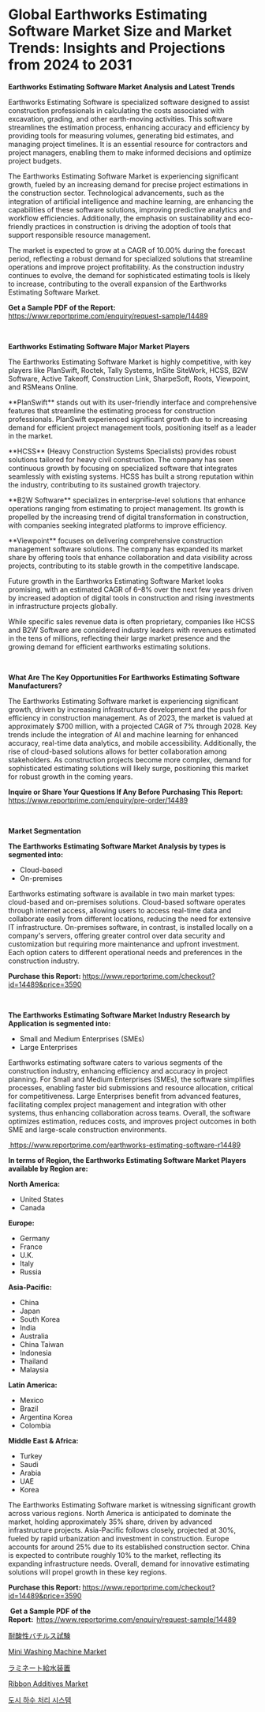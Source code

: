 <p><h1>Global Earthworks Estimating Software Market Size and Market Trends: Insights and Projections from 2024 to 2031</h1></p><p><strong>Earthworks Estimating Software Market Analysis and Latest Trends</strong></p>
<p><p>Earthworks Estimating Software is specialized software designed to assist construction professionals in calculating the costs associated with excavation, grading, and other earth-moving activities. This software streamlines the estimation process, enhancing accuracy and efficiency by providing tools for measuring volumes, generating bid estimates, and managing project timelines. It is an essential resource for contractors and project managers, enabling them to make informed decisions and optimize project budgets.</p><p>The Earthworks Estimating Software Market is experiencing significant growth, fueled by an increasing demand for precise project estimations in the construction sector. Technological advancements, such as the integration of artificial intelligence and machine learning, are enhancing the capabilities of these software solutions, improving predictive analytics and workflow efficiencies. Additionally, the emphasis on sustainability and eco-friendly practices in construction is driving the adoption of tools that support responsible resource management.</p><p>The market is expected to grow at a CAGR of 10.00% during the forecast period, reflecting a robust demand for specialized solutions that streamline operations and improve project profitability. As the construction industry continues to evolve, the demand for sophisticated estimating tools is likely to increase, contributing to the overall expansion of the Earthworks Estimating Software Market.</p></p>
<p><strong>Get a Sample PDF of the Report:&nbsp;</strong> <a href="https://www.reportprime.com/enquiry/request-sample/14489">https://www.reportprime.com/enquiry/request-sample/14489</a></p>
<p>&nbsp;</p>
<p><strong>Earthworks Estimating Software Major Market Players</strong></p>
<p><p>The Earthworks Estimating Software Market is highly competitive, with key players like PlanSwift, Roctek, Tally Systems, InSite SiteWork, HCSS, B2W Software, Active Takeoff, Construction Link, SharpeSoft, Roots, Viewpoint, and RSMeans Online. </p><p>**PlanSwift** stands out with its user-friendly interface and comprehensive features that streamline the estimating process for construction professionals. PlanSwift experienced significant growth due to increasing demand for efficient project management tools, positioning itself as a leader in the market.</p><p>**HCSS** (Heavy Construction Systems Specialists) provides robust solutions tailored for heavy civil construction. The company has seen continuous growth by focusing on specialized software that integrates seamlessly with existing systems. HCSS has built a strong reputation within the industry, contributing to its sustained growth trajectory.</p><p>**B2W Software** specializes in enterprise-level solutions that enhance operations ranging from estimating to project management. Its growth is propelled by the increasing trend of digital transformation in construction, with companies seeking integrated platforms to improve efficiency. </p><p>**Viewpoint** focuses on delivering comprehensive construction management software solutions. The company has expanded its market share by offering tools that enhance collaboration and data visibility across projects, contributing to its stable growth in the competitive landscape.</p><p>Future growth in the Earthworks Estimating Software Market looks promising, with an estimated CAGR of 6–8% over the next few years driven by increased adoption of digital tools in construction and rising investments in infrastructure projects globally.</p><p>While specific sales revenue data is often proprietary, companies like HCSS and B2W Software are considered industry leaders with revenues estimated in the tens of millions, reflecting their large market presence and the growing demand for efficient earthworks estimating solutions.</p></p>
<p>&nbsp;</p>
<p><strong>What Are The Key Opportunities For Earthworks Estimating Software Manufacturers?</strong></p>
<p><p>The Earthworks Estimating Software market is experiencing significant growth, driven by increasing infrastructure development and the push for efficiency in construction management. As of 2023, the market is valued at approximately $700 million, with a projected CAGR of 7% through 2028. Key trends include the integration of AI and machine learning for enhanced accuracy, real-time data analytics, and mobile accessibility. Additionally, the rise of cloud-based solutions allows for better collaboration among stakeholders. As construction projects become more complex, demand for sophisticated estimating solutions will likely surge, positioning this market for robust growth in the coming years.</p></p>
<p><strong>Inquire or Share Your Questions If Any Before Purchasing This Report:</strong> <a href="https://www.reportprime.com/enquiry/pre-order/14489">https://www.reportprime.com/enquiry/pre-order/14489</a></p>
<p>&nbsp;</p>
<p><strong>Market Segmentation</strong></p>
<p><strong>The Earthworks Estimating Software Market Analysis by types is segmented into:</strong></p>
<p><ul><li>Cloud-based</li><li>On-premises</li></ul></p>
<p><p>Earthworks estimating software is available in two main market types: cloud-based and on-premises solutions. Cloud-based software operates through internet access, allowing users to access real-time data and collaborate easily from different locations, reducing the need for extensive IT infrastructure. On-premises software, in contrast, is installed locally on a company's servers, offering greater control over data security and customization but requiring more maintenance and upfront investment. Each option caters to different operational needs and preferences in the construction industry.</p></p>
<p><strong>Purchase this Report:&nbsp;</strong><a href="https://www.reportprime.com/checkout?id=14489&price=3590">https://www.reportprime.com/checkout?id=14489&price=3590</a></p>
<p>&nbsp;</p>
<p><strong>The Earthworks Estimating Software Market Industry Research by Application is segmented into:</strong></p>
<p><ul><li>Small and Medium Enterprises (SMEs)</li><li>Large Enterprises</li></ul></p>
<p><p>Earthworks estimating software caters to various segments of the construction industry, enhancing efficiency and accuracy in project planning. For Small and Medium Enterprises (SMEs), the software simplifies processes, enabling faster bid submissions and resource allocation, critical for competitiveness. Large Enterprises benefit from advanced features, facilitating complex project management and integration with other systems, thus enhancing collaboration across teams. Overall, the software optimizes estimation, reduces costs, and improves project outcomes in both SME and large-scale construction environments.</p></p>
<p><a href="https://www.reportprime.com/earthworks-estimating-software-r14489">&nbsp;https://www.reportprime.com/earthworks-estimating-software-r14489</a></p>
<p><strong>In terms of Region, the Earthworks Estimating Software Market Players available by Region are:</strong></p>
<p>
    <p> <strong> North America: </strong>
        <ul>
            <li>United States</li>
            <li>Canada</li>
        </ul>
        </p> 
    <p> <strong> Europe: </strong>
        <ul>
            <li>Germany</li>
            <li>France</li>
            <li>U.K.</li>
            <li>Italy</li>
            <li>Russia</li>
        </ul>
        </p> 
    <p> <strong> Asia-Pacific: </strong>
        <ul>
            <li>China</li>
            <li>Japan</li>
            <li>South Korea</li>
            <li>India</li>
            <li>Australia</li>
            <li>China Taiwan</li>
            <li>Indonesia</li>
            <li>Thailand</li>
            <li>Malaysia</li>
        </ul>
        </p> 
    <p> <strong> Latin America: </strong>
        <ul>
            <li>Mexico</li>
            <li>Brazil</li>
            <li>Argentina Korea</li>
            <li>Colombia</li>
        </ul>
        </p> 
    <p> <strong> Middle East & Africa: </strong>
        <ul>
            <li>Turkey</li>
            <li>Saudi</li>
            <li>Arabia</li>
            <li>UAE</li>
            <li>Korea</li>
        </ul>
    </p>
    </p>
<p><p>The Earthworks Estimating Software market is witnessing significant growth across various regions. North America is anticipated to dominate the market, holding approximately 35% share, driven by advanced infrastructure projects. Asia-Pacific follows closely, projected at 30%, fueled by rapid urbanization and investment in construction. Europe accounts for around 25% due to its established construction sector. China is expected to contribute roughly 10% to the market, reflecting its expanding infrastructure needs. Overall, demand for innovative estimating solutions will propel growth in these key regions.</p></p>
<p><strong>Purchase this Report: </strong><a href="https://www.reportprime.com/checkout?id=14489&price=3590">https://www.reportprime.com/checkout?id=14489&price=3590</a></p>
<p>&nbsp;<strong>Get a Sample PDF of the Report:&nbsp;&nbsp;</strong><a href="https://www.reportprime.com/enquiry/request-sample/14489">https://www.reportprime.com/enquiry/request-sample/14489</a></p>
<p><strong></strong></p>
<p><p><a href="https://medium.com/@brandyhiiqh/acid-fast-bacillus-test-market-%E3%81%AF-%E3%82%B3%E3%82%B9%E3%83%88%E7%AE%A1%E7%90%86%E3%81%A8%E5%8A%B9%E7%8E%87%E5%90%91%E4%B8%8A%E3%82%92%E5%84%AA%E5%85%88%E3%81%97%E3%81%BE%E3%81%99-%E3%81%95%E3%82%89%E3%81%AB-%E5%A0%B1%E5%91%8A%E6%9B%B8%E3%81%AF%E5%B8%82%E5%A0%B4%E3%81%AE%E9%9C%80%E8%A6%81%E9%9D%A2%E3%81%A8%E4%BE%9B%E7%B5%A6%E9%9D%A2%E3%81%AE%E4%B8%A1%E6%96%B9%E3%82%92%E3%82%AB%E3%83%90%E3%83%BC%E3%81%97%E3%81%A6%E3%81%84%E3%81%BE%E3%81%99-acid-fast-cca2e53f071a">耐酸性バチルス試験</a></p><p><a href="https://medium.com/@andrew.scott4567/the-mini-washing-machine-market-has-experienced-impressive-growth-in-recent-years-expanding-its-b71151a1e257">Mini Washing Machine Market</a></p><p><a href="https://medium.com/@drfg4t/laminated-water-supply-equipment-market-%E3%81%AE%E3%82%B0%E3%83%AD%E3%83%BC%E3%83%90%E3%83%AB%E5%B8%82%E5%A0%B4%E6%A6%82%E8%A6%81%E3%81%AF-%E4%B8%96%E7%95%8C%E3%81%8A%E3%82%88%E3%81%B3%E4%B8%BB%E8%A6%81%E5%B8%82%E5%A0%B4%E3%81%AB%E3%81%8A%E3%81%91%E3%82%8B%E6%A5%AD%E7%95%8C%E3%81%AB%E5%BD%B1%E9%9F%BF%E3%82%92%E4%B8%8E%E3%81%88%E3%82%8B%E4%B8%BB%E8%A6%81%E3%81%AA%E3%83%88%E3%83%AC%E3%83%B3%E3%83%89%E3%81%AB%E3%81%A4%E3%81%84%E3%81%A6-%E7%8B%AC%E8%87%AA%E3%81%AE%E8%A6%96%E7%82%B9%E3%82%92%E6%8F%90%E4%BE%9B%E3%81%97%E3%81%BE%E3%81%99-d6438b7a13b4">ラミネート給水装置</a></p><p><a href="https://issuu.com/reportprime-2/docs/ribbon-additives-market-size-2030.p_7f0cf5edc2dc4c">Ribbon Additives Market</a></p><p><a href="https://medium.com/@deangaylotyrd8909867/%EB%8F%84%EC%8B%9C-%ED%95%98%EC%88%98-%EC%B2%98%EB%A6%AC-%EC%8B%9C%EC%8A%A4%ED%85%9C-%EC%8B%9C%EC%9E%A5-%EC%A0%84%EB%A7%9D-2024%EB%85%84%EB%B6%80%ED%84%B0-2031%EB%85%84%EA%B9%8C%EC%A7%80%EC%9D%98-%EA%B8%80%EB%A1%9C%EB%B2%8C-%EC%8B%9C%EC%9E%A5-%EB%8F%99%ED%96%A5-%EB%B0%8F-%EB%B6%84%EC%84%9D-176%ED%8E%98%EC%9D%B4%EC%A7%80-%ED%8F%AC%ED%95%A8-2ab48a5c05d1">도시 하수 처리 시스템</a></p></p>